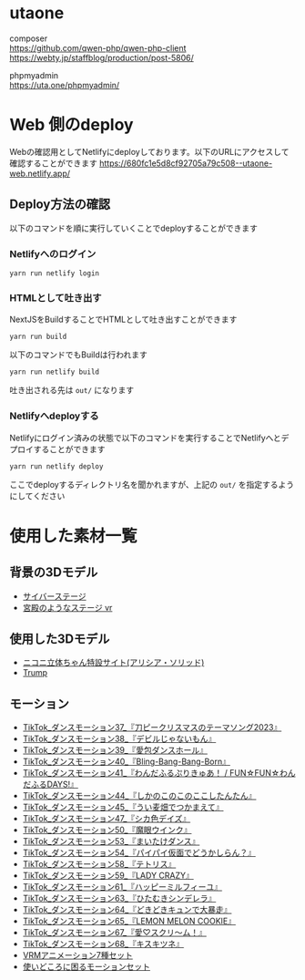 # utaone

composer  
https://github.com/qwen-php/qwen-php-client
https://webty.jp/staffblog/production/post-5806/

phpmyadmin  
https://uta.one/phpmyadmin/


# Web 側のdeploy

Webの確認用としてNetlifyにdeployしております。以下のURLにアクセスして確認することができます
https://680fc1e5d8cf92705a79c508--utaone-web.netlify.app/

## Deploy方法の確認

以下のコマンドを順に実行していくことでdeployすることができます

### Netlifyへのログイン

```
yarn run netlify login
```

### HTMLとして吐き出す

NextJSをBuildすることでHTMLとして吐き出すことができます

```
yarn run build
```

以下のコマンドでもBuildは行われます

```
yarn run netlify build
```

吐き出される先は `out/` になります

### Netlifyへdeployする

Netlifyにログイン済みの状態で以下のコマンドを実行することでNetlifyへとデプロイすることができます

```
yarn run netlify deploy
```

ここでdeployするディレクトリ名を聞かれますが、上記の `out/` を指定するようにしてください

# 使用した素材一覧

## 背景の3Dモデル

* [サイバーステージ](https://booth.pm/ja/items/3964661)
* [宮殿のようなステージ vr](https://booth.pm/ja/items/3278442)

## 使用した3Dモデル

* [ニコニ立体ちゃん特設サイト(アリシア・ソリッド)](https://3d.nicovideo.jp/alicia/)
* [Trump](https://hub.vroid.com/characters/3547853295237135862/models/2042307146559450438)

## モーション

* [TikTok_ダンスモーション37_『刀ピークリスマスのテーマソング2023』](https://maronvtuber.booth.pm/items/5381212)
* [TikTok_ダンスモーション38_『デビルじゃないもん』](https://maronvtuber.booth.pm/items/5388478)
* [TikTok_ダンスモーション39_『愛包ダンスホール』](https://maronvtuber.booth.pm/items/5421682)
* [TikTok_ダンスモーション40_『Bling-Bang-Bang-Born』](https://maronvtuber.booth.pm/items/5480839)
* [TikTok_ダンスモーション41_『わんだふるぷりきゅあ！ / FUN☆FUN☆わんだふるDAYS!』](https://maronvtuber.booth.pm/items/5517361)
* [TikTok_ダンスモーション44_『しかのこのこのここしたんたん』](https://maronvtuber.booth.pm/items/5816852)
* [TikTok_ダンスモーション45_『うい麦畑でつかまえて』](https://maronvtuber.booth.pm/items/5846143)
* [TikTok_ダンスモーション47_『シカ色デイズ』](https://maronvtuber.booth.pm/items/5902241)
* [TikTok_ダンスモーション50_『魔眼ウインク』](https://maronvtuber.booth.pm/items/6047988)
* [TikTok_ダンスモーション53_『まいたけダンス』](https://maronvtuber.booth.pm/items/6134645)
* [TikTok_ダンスモーション54_『パイパイ仮面でどうかしらん？』](https://maronvtuber.booth.pm/items/6137596)
* [TikTok_ダンスモーション58_『テトリス』](https://maronvtuber.booth.pm/items/6438933)
* [TikTok_ダンスモーション59_『LADY CRAZY』](https://maronvtuber.booth.pm/items/6519236)
* [TikTok_ダンスモーション61_『ハッピーミルフィーユ』](https://maronvtuber.booth.pm/items/6589400)
* [TikTok_ダンスモーション63_『ひたむきシンデレラ』](https://maronvtuber.booth.pm/items/6681816)
* [TikTok_ダンスモーション64_『どきどきキュンで大暴走』](https://maronvtuber.booth.pm/items/6692560)
* [TikTok_ダンスモーション65_『LEMON MELON COOKIE』](https://maronvtuber.booth.pm/items/6728132)
* [TikTok_ダンスモーション67_『愛♡スクリ～ム！』](https://maronvtuber.booth.pm/items/6792349)
* [TikTok_ダンスモーション68_『キスキツネ』](https://maronvtuber.booth.pm/items/6820197)
* [VRMアニメーション7種セット](https://booth.pm/ja/items/5512385)
* [使いどころに困るモーションセット](https://booth.pm/ja/items/5527394)